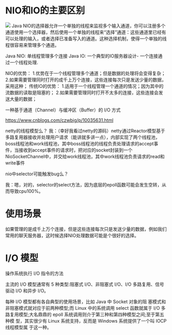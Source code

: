 # NIO和IO的主要区别
![](https://img-blog.csdnimg.cn/b7189c1cee1a4ae4a37477c560932e6f.png?x-oss-process=image/watermark,type_ZmFuZ3poZW5naGVpdGk,shadow_10,text_aHR0cHM6Ly9ibG9nLmNzZG4ubmV0L3FxXzE3NDA1MTgz,size_16,color_FFFFFF,t_70)
Java NIO的选择器允许一个单独的线程来监视多个输入通道，你可以注册多个通道使用一个选择器，然后使用一个单独的线程来“选择”通道：这些通道里已经有可以处理的输入，或者选择已准备写入的通道。这种选择机制，使得一个单独的线程很容易来管理多个通道。

Java NIO: 单线程管理多个连接
Java IO: 一个典型的IO服务器设计- 一个连接通过一个线程处理.

NIO的优势：
1.优势在于一个线程管理多个通道；但是数据的处理将会变得复杂；
2.如果需要管理同时打开的成千上万个连接，这些连接每次只是发送少量的数据，采用这种；
传统IO的优势：
1.适用于一个线程管理一个通道的情况；因为其中的流数据的读取是阻塞的；
2.如果需要管理同时打开不太多的连接，这些连接会发送大量的数据；





一种基于通道（Channel）与缓冲区（Buffer）的 I/O 方式

https://www.cnblogs.com/czwbig/p/10035631.html

netty的线程模型么？
我：（幸好我看过netty的源码）netty通过Reactor模型基于多路复用器接收并处理用户请求（能讲就多讲一点），内部实现了两个线程池，boss线程池和work线程池，其中boss线程池的线程负责处理请求的accept事件，当接收到accept事件的请求时，把对应的socket封装到一个NioSocketChannel中，并交给work线程池，其中work线程池负责请求的read和write事件

nio中selector可能触发bug么？

我：嗯，对的，selector的select方法，因为底层的epoll函数可能会发生空转，从而导致cpu100%。


# 使用场景
如果管理的是成千上万个连接，但是这些连接每次只是发送少量的数据，例如我们常用的聊天服务器，这时候选择NIO处理数据可能是个很好的选择。


#  I/O 模型
操作系统执行 I/O 指令的方法

主流的 I/O 模型通常有 5 种类型:阻塞式 I/O、非阻塞式 I/O、I/O 多路复用、信号驱动 I/O 和异步 I/O。

每种 I/O 模型都有各自典型的使用场景，比如 Java 中 Socket 对象的阻 塞模式和非阻塞模式就对应于前两种模型;而 Linux 中的系统调用 select 函数就属于 I/O 多路复用模型;大名鼎鼎的 epoll 系统调用则介于第三种和第四种模型之间;至于第五种模 型，其实很少有 Linux 系统支持，反而是 Windows 系统提供了一个叫 IOCP 线程模型属 于这一种。